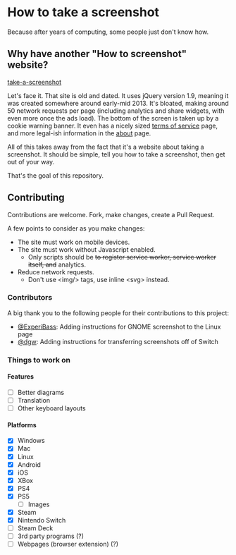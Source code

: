 # How to take a screenshot

Because after years of computing, some people just don't know how.

## Why have another "How to screenshot" website?

[take-a-screenshot](https://www.take-a-screenshot.org/)

Let's face it. That site is old and dated. It uses jQuery version 1.9, meaning it was created somewhere around early-mid 2013. It's bloated, making around 50 network requests per page (including analytics and share widgets, with even more once the ads load). The bottom of the screen is taken up by a cookie warning banner. It even has a nicely sized [terms of service](https://www.take-a-screenshot.org/en/terms.html) page, and more legal-ish information in the [about](https://www.take-a-screenshot.org/de/about.html) page.

All of this takes away from the fact that it's a website about taking a screenshot. It should be simple, tell you how to take a screenshot, then get out of your way.

That's the goal of this repository.

## Contributing

Contributions are welcome. Fork, make changes, create a Pull Request.

A few points to consider as you make changes:

- The site must work on mobile devices.
- The site must work without Javascript enabled.
  - Only scripts should be ~~to register service worker, service worker itself, and~~ analytics.
- Reduce network requests.
  - Don't use &lt;img/&gt; tags, use inline &lt;svg&gt; instead.

### Contributors

A big thank you to the following people for their contributions to this project:

- [@ExperiBass](https://github.com/ExperiBass): Adding instructions for GNOME screenshot to the Linux page
- [@dgw](https://github.com/dgw): Adding instructions for transferring screenshots off of Switch

### Things to work on

#### Features

- [ ] Better diagrams
- [ ] Translation
- [ ] Other keyboard layouts

#### Platforms

- [x] Windows
- [x] Mac
- [x] Linux
- [x] Android
- [x] iOS
- [x] XBox
- [x] PS4
- [x] PS5
  - [ ] Images
- [x] Steam
- [x] Nintendo Switch
- [ ] Steam Deck
- [ ] 3rd party programs (?)
- [ ] Webpages (browser extension) (?)
